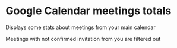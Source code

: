# Google Calendar meetings totals

Displays some stats about meetings from your main calendar

Meetings with not confirmed invitation from you are filtered out